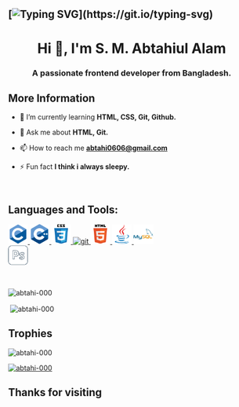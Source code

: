 ## [![Typing SVG](https://readme-typing-svg.herokuapp.com?color=%23000000&size=40&lines=About+me;)](https://git.io/typing-svg)
<h1 align="center">Hi 👋, I'm S. M. Abtahiul Alam</h1>
<h3 align="center">A passionate frontend developer from Bangladesh.</h3>

## More Information
- 🌱 I’m currently learning **HTML, CSS, Git, Github.**

- 💬 Ask me about **HTML, Git.**

- 📫 How to reach me **abtahi0606@gmail.com**

- ⚡ Fun fact **I think i always sleepy.**

<br>

## Languages and Tools:
<p align="left"> <a href="https://www.cprogramming.com/" target="_blank" rel="noreferrer"> <img src="https://raw.githubusercontent.com/devicons/devicon/master/icons/c/c-original.svg" alt="c" width="40" height="40"/> </a> <a href="https://www.w3schools.com/cpp/" target="_blank" rel="noreferrer"> <img src="https://raw.githubusercontent.com/devicons/devicon/master/icons/cplusplus/cplusplus-original.svg" alt="cplusplus" width="40" height="40"/> </a> <a href="https://www.w3schools.com/css/" target="_blank" rel="noreferrer"> <img src="https://raw.githubusercontent.com/devicons/devicon/master/icons/css3/css3-original-wordmark.svg" alt="css3" width="40" height="40"/> </a> <a href="https://git-scm.com/" target="_blank" rel="noreferrer"> <img src="https://www.vectorlogo.zone/logos/git-scm/git-scm-icon.svg" alt="git" width="40" height="40"/> </a> <a href="https://www.w3.org/html/" target="_blank" rel="noreferrer"> <img src="https://raw.githubusercontent.com/devicons/devicon/master/icons/html5/html5-original-wordmark.svg" alt="html5" width="40" height="40"/> </a> <a href="https://www.java.com" target="_blank" rel="noreferrer"> <img src="https://raw.githubusercontent.com/devicons/devicon/master/icons/java/java-original.svg" alt="java" width="40" height="40"/> </a> <a href="https://www.mysql.com/" target="_blank" rel="noreferrer"> <img src="https://raw.githubusercontent.com/devicons/devicon/master/icons/mysql/mysql-original-wordmark.svg" alt="mysql" width="40" height="40"/> </a> <br>
<a href="https://www.photoshop.com/en" target="_blank" rel="noreferrer"> <img src="https://raw.githubusercontent.com/devicons/devicon/master/icons/photoshop/photoshop-line.svg" alt="photoshop" width="40" height="40"/> </a> </p> <br>

<p><img align="left" src="https://github-readme-stats.vercel.app/api/top-langs?username=abtahi-000&show_icons=true&locale=en&layout=compact" alt="abtahi-000" width="400px"/></p> <br>

<p>&nbsp;<img align="center" src="https://github-readme-stats.vercel.app/api?username=abtahi-000&show_icons=true&locale=en" alt="abtahi-000"/></p>




## Trophies
<p align="left"> <img src="https://komarev.com/ghpvc/?username=abtahi-000&label=Profile%20views&color=0e75b6&style=flat" alt="abtahi-000" /> </p>

<p align="left"> <a href="https://github.com/ryo-ma/github-profile-trophy"><img src="https://github-profile-trophy.vercel.app/?username=abtahi-000" alt="abtahi-000" /></a> </p>

## Thanks for visiting
<img src="https://raw.githubusercontent.com/trinib/trinib/a5f17399d881c5651a89bfe4a621014b08346cf0/images/marquee.svg" alt="">

